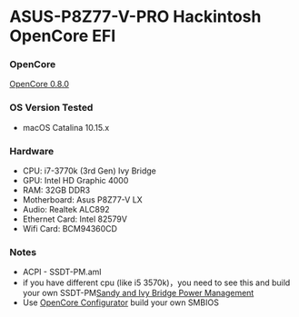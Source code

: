 # ASUS-P8Z77-V-PRO Hackintosh OpenCore EFI

### OpenCore

[OpenCore 0.8.0](https://github.com/acidanthera/OpenCorePkg)

### OS Version Tested

- macOS Catalina 10.15.x

### Hardware

- CPU: i7-3770k (3rd Gen) Ivy Bridge
- GPU: Intel HD Graphic 4000
- RAM: 32GB DDR3
- Motherboard: Asus P8Z77-V LX
- Audio: Realtek ALC892
- Ethernet Card: Intel 82579V
- Wifi Card: BCM94360CD

### Notes
 - ACPI - SSDT-PM.aml
 - if you have different cpu (like i5 3570k)，you need to see this and build your own SSDT-PM[Sandy and Ivy Bridge Power Management](https://dortania.github.io/OpenCore-Post-Install/universal/pm.html#sandy-and-ivy-bridge-power-management)  
 - Use [OpenCore Configurator](https://mackie100projects.altervista.org/opencore-configurator/) build your own SMBIOS